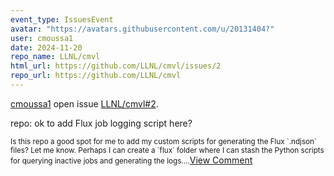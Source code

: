 ```yaml
---
event_type: IssuesEvent
avatar: "https://avatars.githubusercontent.com/u/20131404?"
user: cmoussa1
date: 2024-11-20
repo_name: LLNL/cmvl
html_url: https://github.com/LLNL/cmvl/issues/2
repo_url: https://github.com/LLNL/cmvl
---
```


<a href='https://github.com/cmoussa1' target='_blank'>cmoussa1</a> open issue <a href='https://github.com/LLNL/cmvl/issues/2' target='_blank'>LLNL/cmvl#2</a>.

<p>repo: ok to add Flux job logging script here?</p><small>Is this repo a good spot for me to add my custom scripts for generating the Flux `.ndjson` files? Let me know. Perhaps I can create a `flux` folder where I can stash the Python scripts for querying inactive jobs and generating the logs....</small><a href='https://github.com/LLNL/cmvl/issues/2' target='_blank'>View Comment</a>